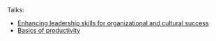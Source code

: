 Talks:
- [Enhancing leadership skills for organizational and cultural success](./enhancing-leadership-skills-for-organizational-and-cultural-success)
- [Basics of productivity](./basics-of-productivity)
